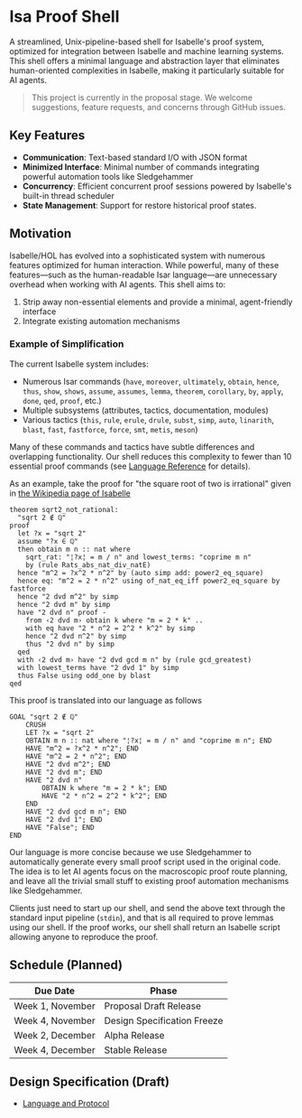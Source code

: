 Isa Proof Shell
====

A streamlined, Unix-pipeline-based shell for Isabelle's proof system, optimized for integration between Isabelle and machine learning systems.
This shell offers a minimal language and abstraction layer that eliminates human-oriented complexities in Isabelle, making it particularly suitable for AI agents.

> This project is currently in the proposal stage. We welcome suggestions, feature requests, and concerns through GitHub issues.

## Key Features

- **Communication**: Text-based standard I/O with JSON format
- **Minimized Interface**: Minimal number of commands integrating powerful automation tools like Sledgehammer
- **Concurrency**: Efficient concurrent proof sessions powered by Isabelle's built-in thread scheduler
- **State Management**: Support for restore historical proof states.
## Motivation

Isabelle/HOL has evolved into a sophisticated system with numerous features optimized for human interaction. While powerful, many of these features—such as the human-readable Isar language—are unnecessary overhead when working with AI agents. This shell aims to:

1. Strip away non-essential elements and provide a minimal, agent-friendly interface
2. Integrate existing automation mechanisms

### Example of Simplification

The current Isabelle system includes:

- Numerous Isar commands (`have`, `moreover`, `ultimately`, `obtain`, `hence`, `thus`, `show`, `shows`, `assume`, `assumes`, `lemma`, `theorem`, `corollary`, `by`, `apply`, `done`, `qed`, `proof`, etc.)
- Multiple subsystems (attributes, tactics, documentation, modules)
- Various tactics (`this`, `rule`, `erule`, `drule`, `subst`, `simp`, `auto`, `linarith`, `blast`, `fast`, `fastforce`, `force`, `smt`, `metis`, `meson`)

Many of these commands and tactics have subtle differences and overlapping functionality. Our shell reduces this complexity to fewer than 10 essential proof commands (see [Language Reference](/doc/Language%20and%20Protocol.md) for details).

As an example, take the proof for "the square root of two is irrational" given in [the Wikipedia page of Isabelle](https://en.wikipedia.org/wiki/Isabelle_(proof_assistant))
```isabelle
theorem sqrt2_not_rational:
  "sqrt 2 ∉ ℚ"
proof
  let ?x = "sqrt 2"
  assume "?x ∈ ℚ"
  then obtain m n :: nat where
    sqrt_rat: "¦?x¦ = m / n" and lowest_terms: "coprime m n"
    by (rule Rats_abs_nat_div_natE)
  hence "m^2 = ?x^2 * n^2" by (auto simp add: power2_eq_square)
  hence eq: "m^2 = 2 * n^2" using of_nat_eq_iff power2_eq_square by fastforce
  hence "2 dvd m^2" by simp
  hence "2 dvd m" by simp
  have "2 dvd n" proof -
    from ‹2 dvd m› obtain k where "m = 2 * k" ..
    with eq have "2 * n^2 = 2^2 * k^2" by simp
    hence "2 dvd n^2" by simp
    thus "2 dvd n" by simp
  qed
  with ‹2 dvd m› have "2 dvd gcd m n" by (rule gcd_greatest)
  with lowest_terms have "2 dvd 1" by simp
  thus False using odd_one by blast
qed
```
This proof is translated into our language as follows
```
GOAL "sqrt 2 ∉ ℚ"
    CRUSH
    LET ?x = "sqrt 2"
    OBTAIN m n :: nat where "¦?x¦ = m / n" and "coprime m n"; END
    HAVE "m^2 = ?x^2 * n^2"; END
    HAVE "m^2 = 2 * n^2"; END
    HAVE "2 dvd m^2"; END
    HAVE "2 dvd m"; END
    HAVE "2 dvd n"
        OBTAIN k where "m = 2 * k"; END
        HAVE "2 * n^2 = 2^2 * k^2"; END
    END
    HAVE "2 dvd gcd m n"; END
    HAVE "2 dvd 1"; END
    HAVE "False"; END
END
```
Our language is more concise because we use Sledgehammer to automatically generate every small proof script used in the original code. The idea is to let AI agents focus on the macroscopic proof route planning, and leave all the trivial small stuff to existing proof automation mechanisms like Sledgehammer. 

Clients just need to start up our shell, and send the above text through the standard input pipeline (`stdin`), and that is all required to prove lemmas using our shell. If the proof works, our shell shall return an Isabelle script allowing anyone to reproduce the proof.

## Schedule (Planned)

| Due Date         | Phase                       |
| ---------------- | --------------------------- |
| Week 1, November | Proposal Draft Release      |
| Week 4, November | Design Specification Freeze |
| Week 2, December | Alpha Release               |
| Week 4, December | Stable Release              |

## Design Specification (Draft)

- [Language and Protocol](/doc/Language%20and%20Protocol.md)
